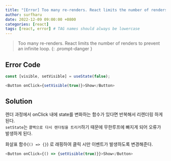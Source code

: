 ```yaml
---
title: "[Error] Too many re-renders. React limits the number of renders to prevent an infinite loop."
author: surfharu
date: 2022-12-09 09:00:00 +0800
categories: [react]
tags: [react, error] # TAG names should always be lowercase
---
```


> Too many re-renders. React limits the number of renders to prevent an infinite loop.
{: .prompt-danger }

## Error Code
```js
const [visible, setVisible] = useState(false);

<Button onClick={setVisible(true)}>Show</Button>
```

## Solution
렌더 과정에서 onClick 내에 state를 변화하는 함수가 있다면 반복해서 리렌더링 하게 된다.  
`setState`는 `콜백으로 다시 렌더링을 트리거`하기 때문에 무한루프에 빠지게 되어 오류가 발생하게 된다.

화살표 함수(`() => {}`) 로 래핑하여 클릭 시만 이벤트가 발생하도록 변경해준다.

```js
<Button onClick={() => {setVisible(true)}}>Show</Button>
```